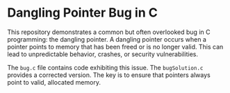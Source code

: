# Dangling Pointer Bug in C

This repository demonstrates a common but often overlooked bug in C programming: the dangling pointer.  A dangling pointer occurs when a pointer points to memory that has been freed or is no longer valid. This can lead to unpredictable behavior, crashes, or security vulnerabilities.

The `bug.c` file contains code exhibiting this issue. The `bugSolution.c` provides a corrected version. The key is to ensure that pointers always point to valid, allocated memory.